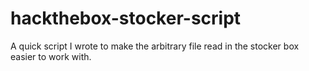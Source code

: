 # hackthebox-stocker-script
A quick script I wrote to make the arbitrary file read in the stocker box easier to work with.
